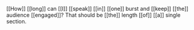 [[How]] [[long]] can [[I]] [[speak]] [[in]] [[one]] burst and [[keep]] [[the]] audience [[engaged]]? That should be [[the]] length [[of]] [[a]] single section. 
